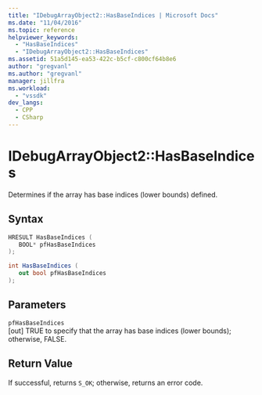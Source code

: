 ```yaml
---
title: "IDebugArrayObject2::HasBaseIndices | Microsoft Docs"
ms.date: "11/04/2016"
ms.topic: reference
helpviewer_keywords:
  - "HasBaseIndices"
  - "IDebugArrayObject2::HasBaseIndices"
ms.assetid: 51a5d145-ea53-422c-b5cf-c800cf64b8e6
author: "gregvanl"
ms.author: "gregvanl"
manager: jillfra
ms.workload:
  - "vssdk"
dev_langs:
  - CPP
  - CSharp
---
```

# IDebugArrayObject2::HasBaseIndices
Determines if the array has base indices (lower bounds) defined.

## Syntax

```cpp
HRESULT HasBaseIndices (
   BOOL* pfHasBaseIndices
);
```

```csharp
int HasBaseIndices (
   out bool pfHasBaseIndices
);
```

## Parameters
`pfHasBaseIndices`\
[out] TRUE to specify that the array has base indices (lower bounds); otherwise, FALSE.

## Return Value
 If successful, returns `S_OK`; otherwise, returns an error code.
